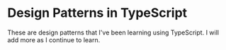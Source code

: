 # Design Patterns in TypeScript

These are design patterns that I've been learning using TypeScript. I will add more as I continue to learn.
